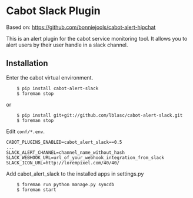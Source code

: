 Cabot Slack Plugin
=====

Based on: https://github.com/bonniejools/cabot-alert-hipchat

This is an alert plugin for the cabot service monitoring tool. It allows you to alert users by their user handle in a slack channel.

## Installation

Enter the cabot virtual environment.
```
    $ pip install cabot-alert-slack
    $ foreman stop
```

or

```
    $ pip install git+git://github.com/lblasc/cabot-alert-slack.git
    $ foreman stop
```

Edit `conf/*.env`.

```
CABOT_PLUGINS_ENABLED=cabot_alert_slack==0.5
...
SLACK_ALERT_CHANNEL=channel_name_without_hash
SLACK_WEBHOOK_URL=url_of_your_webhook_integration_from_slack
SLACK_ICON_URL=http://lorempixel.com/40/40/
```

Add cabot_alert_slack to the installed apps in settings.py
```
    $ foreman run python manage.py syncdb
    $ foreman start
```
